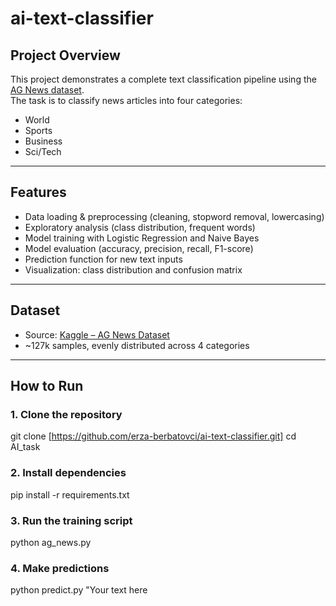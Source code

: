 # ai-text-classifier


##  Project Overview  
This project demonstrates a complete text classification pipeline using the [AG News dataset](https://www.kaggle.com/datasets/amananandrai/ag-news-classification-dataset).  
The task is to classify news articles into four categories:  
-  World  
-  Sports  
-  Business  
-  Sci/Tech  

---

##  Features  
- Data loading & preprocessing (cleaning, stopword removal, lowercasing)  
- Exploratory analysis (class distribution, frequent words)  
- Model training with Logistic Regression and Naive Bayes  
- Model evaluation (accuracy, precision, recall, F1-score)  
- Prediction function for new text inputs  
- Visualization: class distribution and confusion matrix  

---

## Dataset  
- Source: [Kaggle – AG News Dataset](https://www.kaggle.com/datasets/amananandrai/ag-news-classification-dataset)  
- ~127k samples, evenly distributed across 4 categories
---

## How to Run
### 1. Clone the repository
git clone [https://github.com/erza-berbatovci/ai-text-classifier.git]
cd AI_task

### 2. Install dependencies
pip install -r requirements.txt

### 3. Run the training script
python ag_news.py

### 4. Make predictions
python predict.py "Your text here


